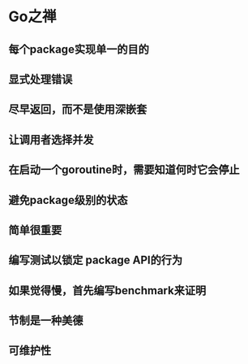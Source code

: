 # Go之禅

## 每个package实现单一的目的

## 显式处理错误

## 尽早返回，而不是使用深嵌套

## 让调用者选择并发

## 在启动一个goroutine时，需要知道何时它会停止

## 避免package级别的状态

## 简单很重要

## 编写测试以锁定 package API的行为

## 如果觉得慢，首先编写benchmark来证明

## 节制是一种美德

## 可维护性